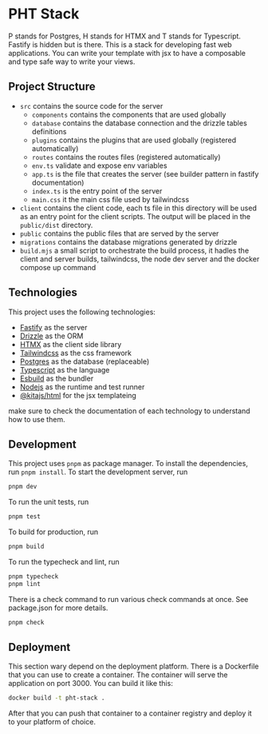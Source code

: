 # PHT Stack

P stands for Postgres, H stands for HTMX and T stands for Typescript. Fastify is hidden but is there. This is a stack for developing fast web applications.
You can write your template with jsx to have a composable and type safe way to write your views.

## Project Structure

- `src` contains the source code for the server
  - `components` contains the components that are used globally
  - `database` contains the database connection and the drizzle tables definitions
  - `plugins` contains the plugins that are used globally (registered automatically)
  - `routes` contains the routes files (registered automatically)
  - `env.ts` validate and expose env variables
  - `app.ts` is the file that creates the server (see builder pattern in fastify documentation)
  - `index.ts` is the entry point of the server
  - `main.css` it the main css file used by tailwindcss
- `client` contains the client code, each ts file in this directory will be used as an entry point for the client scripts. The output will be placed in the `public/dist` directory.
- `public` contains the public files that are served by the server
- `migrations` contains the database migrations generated by drizzle
- `build.mjs` a small script to orchestrate the build process, it hadles the client and server builds, tailwindcss, the node dev server and the docker compose up command

## Technologies

This project uses the following technologies:

- [Fastify](https://fastify.io) as the server
- [Drizzle](https://orm.drizzle.team) as the ORM
- [HTMX](https://htmx.org/) as the client side library
- [Tailwindcss](https://tailwindcss.com/) as the css framework
- [Postgres](https://www.postgresql.org/) as the database (replaceable)
- [Typescript](https://www.typescriptlang.org) as the language
- [Esbuild](https://esbuild.github.io/) as the bundler
- [Nodejs](https://nodejs.org) as the runtime and test runner
- [@kitajs/html](https://github.com/kitajs/html) for the jsx templateing

make sure to check the documentation of each technology to understand how to use them.

## Development

This project uses `pnpm` as package manager. To install the dependencies, run `pnpm install`.
To start the development server, run

```sh
pnpm dev
```

To run the unit tests, run

```sh
pnpm test
```

To build for production, run

```sh
pnpm build
```

To run the typecheck and lint, run

```sh
pnpm typecheck
pnpm lint
```

There is a check command to run various check commands at once.
See package.json for more details.

```sh
pnpm check
```

## Deployment

This section wary depend on the deployment platform. There is a Dockerfile that you can use to create a container. The container will serve the application on port 3000. You can build it like this:

```sh
docker build -t pht-stack .
```

After that you can push that container to a container registry and deploy it to your platform of choice.
